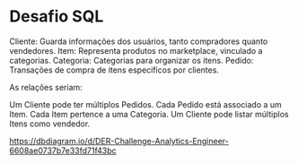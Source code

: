 # Desafio SQL

Cliente: Guarda informações dos usuários, tanto compradores quanto vendedores.
Item: Representa produtos no marketplace, vinculado a categorias.
Categoria: Categorias para organizar os itens.
Pedido: Transações de compra de itens específicos por clientes.

As relações seriam:

Um Cliente pode ter múltiplos Pedidos.
Cada Pedido está associado a um Item.
Cada Item pertence a uma Categoria.
Um Cliente pode listar múltiplos Itens como vendedor.

https://dbdiagram.io/d/DER-Challenge-Analytics-Engineer-6608ae0737b7e33fd71f43bc


